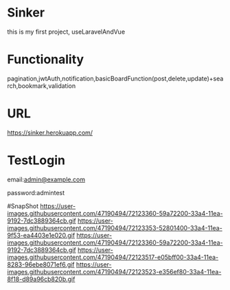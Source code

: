 # Sinker 
this is my first project, useLaravelAndVue

# Functionality
pagination,jwtAuth,notification,basicBoardFunction(post,delete,update)+search,bookmark,validation


# URL
https://sinker.herokuapp.com/
# TestLogin
email:admin@example.com

password:admintest

#SnapShot
https://user-images.githubusercontent.com/47190494/72123360-59a72200-33a4-11ea-9192-7dc3889364cb.gif
https://user-images.githubusercontent.com/47190494/72123353-52801400-33a4-11ea-9f53-ea4403e1e020.gif
https://user-images.githubusercontent.com/47190494/72123360-59a72200-33a4-11ea-9192-7dc3889364cb.gif
https://user-images.githubusercontent.com/47190494/72123517-e05bff00-33a4-11ea-8283-96ebe8071ef6.gif
https://user-images.githubusercontent.com/47190494/72123523-e356ef80-33a4-11ea-8f18-d89a96cb820b.gif
